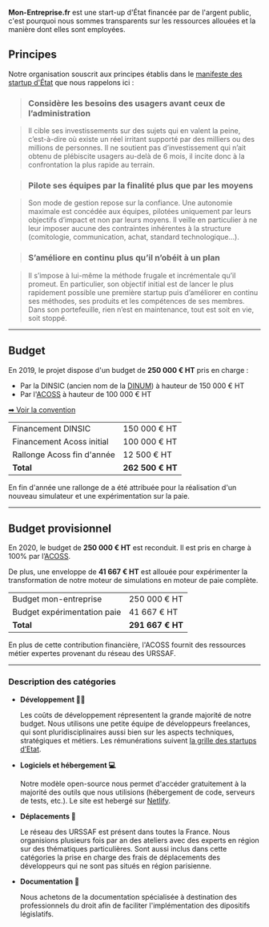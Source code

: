 **Mon-Entreprise.fr** est une start-up d'État financée par de l'argent public,
c'est pourquoi nous sommes transparents sur les ressources allouées et la
manière dont elles sont employées.

## Principes

Notre organisation souscrit aux principes établis dans le [manifeste des startup
d'État](https://beta.gouv.fr/incubateurs) que nous rappelons ici :

> ### Considère les besoins des usagers avant ceux de l’administration

> Il cible ses investissements sur des sujets qui en valent la peine,
> c’est-à-dire où existe un réel irritant supporté par des milliers ou des
> millions de personnes. Il ne soutient pas d’investissement qui n’ait obtenu de
> plébiscite usagers au-delà de 6 mois, il incite donc à la confrontation la
> plus rapide au terrain.

> ### Pilote ses équipes par la finalité plus que par les moyens

> Son mode de gestion repose sur la confiance. Une autonomie maximale est
> concédée aux équipes, pilotées uniquement par leurs objectifs d’impact et non
> par leurs moyens. Il veille en particulier à ne leur imposer aucune des
> contraintes inhérentes à la structure (comitologie, communication, achat,
> standard technologique…).

> ### S’améliore en continu plus qu’il n’obéit à un plan

> Il s’impose à lui-même la méthode frugale et incrémentale qu’il promeut. En
> particulier, son objectif initial est de lancer le plus rapidement possible
> une première startup puis d’améliorer en continu ses méthodes, ses produits et
> les compétences de ses membres. Dans son portefeuille, rien n’est en
> maintenance, tout est soit en vie, soit stoppé.

---

## Budget

En 2019, le projet dispose d'un budget de **250 000 € HT** pris en charge :

- Par la DINSIC (ancien nom de la [DINUM](https://www.numerique.gouv.fr/dinum/)) à hauteur de 150 000 € HT
- Par l'[ACOSS](https://www.acoss.fr) à hauteur de 100 000 € HT

[➡ Voir la convention](https://static.data.gouv.fr/resources/conventions-de-partenariat/20190423-181035/convention-du-15-avril-2019.pdf)

|                            |                  |
| -------------------------- | ---------------- |
| Financement DINSIC         | 150 000 € HT     |
| Financement Acoss initial  | 100 000 € HT     |
| Rallonge Acoss fin d'année | 12 500 € HT      |
| **Total**                  | **262 500 € HT** |

En fin d'année une rallonge de a été attribuée pour la réalisation d'un nouveau
simulateur et une expérimentation sur la paie.

---

## Budget provisionnel

En 2020, le budget de **250 000 € HT** est reconduit. Il est pris en charge
à 100% par l’[ACOSS](https://www.acoss.fr).

De plus, une enveloppe de **41 667 € HT** est allouée pour expérimenter la
transformation de notre moteur de simulations en moteur de paie complète.

|                             |                  |
| --------------------------- | ---------------- |
| Budget mon-entreprise       | 250 000 € HT     |
| Budget expérimentation paie | 41 667 € HT      |
| **Total**                   | **291 667 € HT** |

En plus de cette contribution financière, l'ACOSS fournit des ressources métier
expertes provenant du réseau des URSSAF.

---

### Description des catégories

- **Développement 👨‍💻**

  Les coûts de développement répresentent la grande majorité de notre budget.
  Nous utilisons une petite équipe de développeurs freelances, qui sont
  pluridisciplinaires aussi bien sur les aspects techniques, stratégiques et
  métiers. Les rémunérations suivent
  [la grille des startups d’Etat](https://pad.incubateur.net/s/ls5nopfNH).

- **Logiciels et hébergement 💻**

  Notre modèle open-source nous permet d'accéder gratuitement à la majorité des
  outils que nous utilisions (hébergement de code, serveurs de tests, etc.). Le
  site est hebergé sur [Netlify](https://www.netlify.com).

- **Déplacements 🚅**

  Le réseau des URSSAF est présent dans toutes la France. Nous organisions
  plusieurs fois par an des ateliers avec des experts en région sur des
  thématiques particulières. Sont aussi inclus dans cette catégories la prise en
  charge des frais de déplacements des développeurs qui ne sont pas situés en
  région parisienne.

- **Documentation 📖**

  Nous achetons de la documentation spécialisée à destination des professionnels
  du droit afin de faciliter l'implémentation des dipositifs législatifs.
